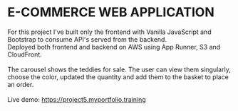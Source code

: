 # E-COMMERCE WEB APPLICATION #

For this project I've built only the frontend with Vanilla JavaScript and Bootstrap to consume API's served from the backend.
<br>
Deployed both frontend and backend on AWS using App Runner, S3 and CloudFront.
<br>
<br>
The carousel shows the teddies for sale. The user can view them singularly, choose the color, updated the quantity and add them to the basket to place an order.
<br>
<br>
Live demo: https://project5.myportfolio.training
